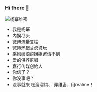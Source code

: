 ### Hi there 👋           

![杨幂维密](https://user-images.githubusercontent.com/73426989/165453335-2ab633c8-318c-4b08-b761-d468a57ae993.gif)               

- 我是杨幂
- 内娱尽头
- 微博流量支柱 
- 微博热搜当说说玩 
- 乘风破浪的姐姐邀请不到 
- 爱的供养原唱  
- 嘉行传媒创始人
- 你信了？
- 你没事吧？
- 没事就来 吃溜溜梅、 穿维密、用realme！            
